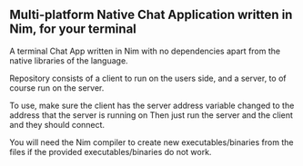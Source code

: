 ## Multi-platform Native Chat Application written in Nim, for your terminal

A terminal Chat App written in Nim with no dependencies apart from the native libraries of the language.

Repository consists of a client to run on the users side, and a server, to of course run on the server.

To use, make sure the client has the server address variable changed to the address that the server is running on
Then just run the server and the client and they should connect.

You will need the Nim compiler to create new executables/binaries from the files if the provided executables/binaries do not work.

